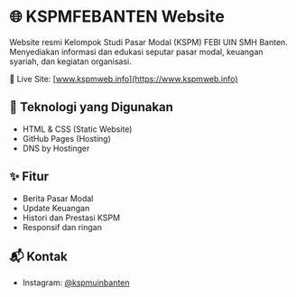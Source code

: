# 🌐 KSPMFEBANTEN Website

Website resmi Kelompok Studi Pasar Modal (KSPM) FEBI UIN SMH Banten.  
Menyediakan informasi dan edukasi seputar pasar modal, keuangan syariah, dan kegiatan organisasi.

🔗 Live Site: [www.kspmweb.info](https://www.kspmweb.info)

## 🔧 Teknologi yang Digunakan
- HTML & CSS (Static Website)
- GitHub Pages (Hosting)
- DNS by Hostinger

## ✨ Fitur
- Berita Pasar Modal
- Update Keuangan
- Histori dan Prestasi KSPM
- Responsif dan ringan

## 📬 Kontak
- Instagram: [@kspmuinbanten](https://instagram.com/kspmuinbanten)
